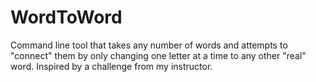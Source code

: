 # WordToWord
Command line tool that takes any number of words and attempts to "connect" them by only changing one letter at a time to any other "real" word. Inspired by a challenge from my instructor.
